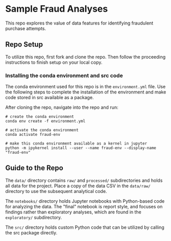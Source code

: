 # Sample Fraud Analyses

This repo explores the value of data features for identifying fraudulent purchase attempts. 

## Repo Setup

To utilize this repo, first fork and clone the repo. Then follow the proceeding instructions to finish setup on your local copy.

### Installing the conda environment and src code

The conda environment used for this repo is in the `environment.yml` file. Use the following steps to complete the installation of the environment and make code stored in src available as a package.

After cloning the repo, navigate into the repo and run:

```
# create the conda environment
conda env create -f environment.yml

# activate the conda environment
conda activate fraud-env

# make this conda environment available as a kernel in jupyter
python -m ipykernel install --user --name fraud-env --display-name "fraud-env"
```

## Guide to the Repo

The `data/` directory contains `raw/` and `processed/` subdirectories and holds all data for the project. Place a copy of the data CSV in the `data/raw/` directory to use the subsequent analytical code. 

The `notebooks/` directory holds Jupyter notebooks with Python-based code for analyzing the data. The "final" notebook is report style, and focuses on findings rather than exploratory analyses, which are found in the `exploratory/` subdirectory.

The `src/` directory holds custom Python code that can be utilized by calling the src package directly.
